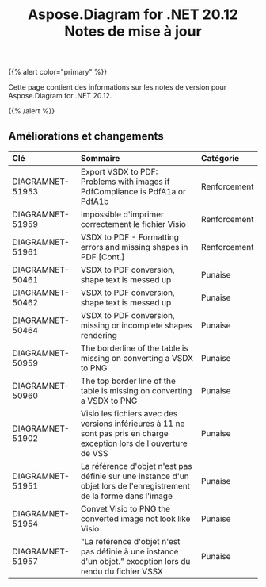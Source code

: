 ﻿---
title: Aspose.Diagram for .NET 20.12 Notes de mise à jour
type: docs
weight: 8
url: /fr/net/aspose-diagram-for-net-20-12-release-notes/
---
{{% alert color="primary" %}}

Cette page contient des informations sur les notes de version pour Aspose.Diagram for .NET 20.12.

{{% /alert %}}
## **Améliorations et changements**  ##

|**Clé**|**Sommaire**|**Catégorie**|
|:- |:- |:- |
|DIAGRAMNET-51953|Export VSDX to PDF: Problems with images if PdfCompliance is PdfA1a or PdfA1b|Renforcement|
|DIAGRAMNET-51959|Impossible d'imprimer correctement le fichier Visio|Renforcement|
|DIAGRAMNET-51961|VSDX to PDF - Formatting errors and missing shapes in PDF [Cont.]|Renforcement|
|DIAGRAMNET-50461|VSDX to PDF conversion, shape text is messed up|Punaise|
|DIAGRAMNET-50462|VSDX to PDF conversion, shape text is messed up|Punaise|
|DIAGRAMNET-50464|VSDX to PDF conversion, missing or incomplete shapes rendering|Punaise|
|DIAGRAMNET-50959|The borderline of the table is missing on converting a VSDX to PNG|Punaise|
|DIAGRAMNET-50960|The top border line of the table is missing on converting a VSDX to PNG|Punaise|
|DIAGRAMNET-51902|Visio les fichiers avec des versions inférieures à 11 ne sont pas pris en charge exception lors de l'ouverture de VSS|Punaise|
|DIAGRAMNET-51951|La référence d'objet n'est pas définie sur une instance d'un objet lors de l'enregistrement de la forme dans l'image|Punaise|
|DIAGRAMNET-51954|Convet Visio to PNG the converted image not look like Visio|Punaise|
|DIAGRAMNET-51957|"La référence d'objet n'est pas définie à une instance d'un objet." exception lors du rendu du fichier VSSX|Punaise|



